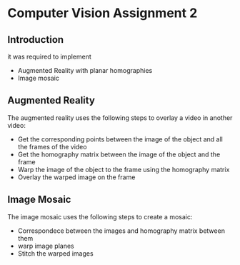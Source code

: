 # Computer Vision Assignment 2

## Introduction

it was required to implement

* Augmented Reality with planar homographies
* Image mosaic

## Augmented Reality

The augmented reality uses the following steps to overlay a video in another video:

* Get the corresponding points between the image of the object and all the frames of the video
* Get the homography matrix between the image of the object and the frame
* Warp the image of the object to the frame using the homography matrix
* Overlay the warped image on the frame

## Image Mosaic

The image mosaic uses the following steps to create a mosaic:

* Correspondece between the images and homography matrix between them
* warp image planes
* Stitch the warped images
